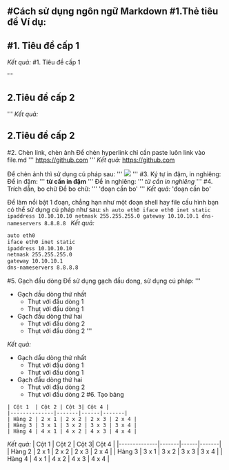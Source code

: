 #Cách sử dụng ngôn ngữ Markdown
#1.Thẻ tiêu đề
Ví dụ:
---
#1. Tiêu đề cấp 1
---
*Kết quả:*
#1. Tiêu đề cấp 1

'''
## 2.Tiêu đề cấp 2
'''
*Kết quả:*
## 2.Tiêu đề cấp 2

#2. Chèn link, chèn ảnh
Để chèn hyperlink chỉ cần paste luôn link vào file.md
'''
https://github.com
'''
*Kết quả:*
https://github.com

Để chèn ảnh thì sử dụng cú pháp sau:
'''
<img src="link_anh_cua_ban">
'''
#3. Ký tự in đậm, in nghiêng:
Để in đậm:
'''
**từ cần in đậm**
'''
Để in nghiêng:
'''
*từ cần in nghiêng*
'''
#4. Trích dẫn, bo chữ
Để bo chữ:
'''
'đoạn cần bo'
'''
*Kết quả:*
'đoạn cần bo'

Để làm nổi bật 1 đoạn, chẳng hạn như một đoạn shell hay file cấu hình bạn có thể sử dụng cú pháp như sau:
    ```sh
    auto eth0
    iface eth0 inet static
    ipaddress 10.10.10.10
	    netmask 255.255.255.0
	    gateway 10.10.10.1
	    dns-nameservers 8.8.8.8
    ```
*Kết quả:*
```sh
auto eth0
iface eth0 inet static
ipaddress 10.10.10.10
netmask 255.255.255.0
gateway 10.10.10.1
dns-nameservers 8.8.8.8
```
#5. Gạch đầu dòng
Để sử dụng gạch đầu dong, sử dụng cú pháp:
'''
- Gạch dầu dòng thứ nhất
  -  Thụt với đầu dòng 1
  -  Thụt với đầu dòng 1
- Gạch đầu dòng thứ hai
  -  Thụt với đầu dòng 2
  -  Thụt với đầu dòng 2
'''

*Kết quả:*
- Gạch dầu dòng thứ nhất
  -  Thụt với đầu dòng 1
  -  Thụt với đầu dòng 1
- Gạch đầu dòng thứ hai
  -  Thụt với đầu dòng 2
  -  Thụt với đầu dòng 2
#6. Tạo bảng
```
| Cột 1  | Cột 2 | Cột 3| Cột 4 |
|--------------|-------|------|-------|
| Hàng 2 | 2 x 1 | 2 x 2 | 2 x 3 | 2 x 4 |
| Hàng 3 | 3 x 1 | 3 x 2 | 3 x 3 | 3 x 4 |
| Hàng 4 | 4 x 1 | 4 x 2 | 4 x 3 | 4 x 4 |
```
*Kết quả:*
| Cột 1  | Cột 2 | Cột 3| Cột 4 |
|--------------|-------|------|-------|
| Hàng 2 | 2 x 1 | 2 x 2 | 2 x 3 | 2 x 4 |
| Hàng 3 | 3 x 1 | 3 x 2 | 3 x 3 | 3 x 4 |
| Hàng 4 | 4 x 1 | 4 x 2 | 4 x 3 | 4 x 4 |
